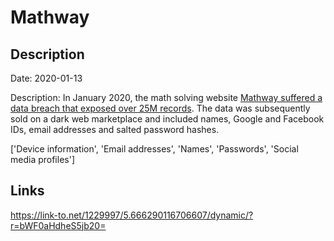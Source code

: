 # Mathway

## Description

Date: 2020-01-13

Description:
In January 2020, the math solving website <a href="https://www.zdnet.com/article/25-million-user-records-leak-online-from-popular-math-app-mathway/" target="_blank" rel="noopener">Mathway suffered a data breach that exposed over 25M records</a>. The data was subsequently sold on a dark web marketplace and included names, Google and Facebook IDs, email addresses and salted password hashes.


['Device information', 'Email addresses', 'Names', 'Passwords', 'Social media profiles']

## Links

https://link-to.net/1229997/5.666290116706607/dynamic/?r=bWF0aHdheS5jb20=